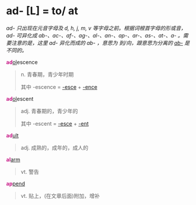 # ad- [L] = to/ at

*ad- 只出现在元音字母及 d, h, j, m, v 等字母之前。根据词根首字母的形或音，ad- 可异化成 ab-、ac-、af-、ag-、al-、an-、ap-、ar-、as-、at-、a- 。需要注意的是，这里 ad- 异化而成的 ab- ，意思为 到/向，跟意思为分离的 [ab-](ab-.md) 是不同的。*

<b style="color: #C71585;">ad</b>[ol](_al_.md)escence
> n. 青春期，青少年时期
>
> 其中 -escence = [-esce](-esce.md) + [-ence](-ence.md)

<b style="color: #C71585;">ad</b>[ol](_al_.md)escent
> adj. 青春期的，青少年的
>
> 其中 -escent = [-esce](-esce.md) + [-ent](-ent.md)

<b style="color: #C71585;">ad</b>[ult](_ult_.md)
> adj. 成熟的，成年的，成人的

<b style="color: #C71585;">al</b>[arm](_arm_.md)
> vt. 警告

<b style="color: #C71585;">ap</b>[pend](_pend_.md)
> vt. 贴上，(在文章后面)附加，增补